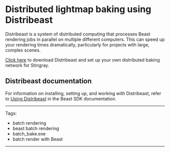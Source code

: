 # Distributed lightmap baking using Distribeast

Distribeast is a system of distributed computing that processes Beast rendering jobs in parallel on multiple different computers. This can speed up your rendering times dramatically, particularly for projects with large, complex scenes.

[Click here](http://www.autodesk.com/stingray-distribeast) to download Distribeast and set up your own distributed baking network for Stingray.

## Distribeast documentation

For information on installing, setting up, and working with Distribeast, refer to [Using Distribeast](http://help.autodesk.com/view/BEAST/2015/ENU/?guid=__files_GUID_7F1B3E54_AE87_48E0_9480_807E6376C5E8_htm) in the Beast SDK documentation.

---
Tags:
- batch rendering
- beast batch rendering
- batch_bake.exe
- batch render with Beast
---
